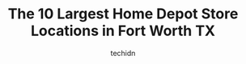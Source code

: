 ---
layout: ampstory
image: https://i0.wp.com/www.depkes.org/wp-content/uploads/2023/06/home-depot-0-in-fort-worth-tx-1685966428.jpeg?resize=640,853
author: techidn
featured: false
description: Discover the impressive array of Home Depot options in Fort Worth TX, where you can find 10 of the largest Home Depot establishments in the area. From renowned classics to hidden gems, Fort 
title: The 10 Largest Home Depot Store Locations in Fort Worth TX
cover:
   title: The 10 Largest Home Depot Store Locations in Fort Worth TX
   subtitle: Rickpate
   background: https://www.depkes.org/wp-content/uploads/2023/06/home-depot-0-in-fort-worth-tx-1685966428.jpeg

pages: 
 - layout: thirds
   top: <h1>#1 The Home Depot</h1>
   bottom: "<p>We are huge DIYers and this is my home Home Depot store.  Ive never had any issues here, but on occasion its hard to find sales people to help in the store.  </p>"
   background: https://www.depkes.org/wp-content/uploads/2023/06/home-depot-1-in-fort-worth-tx-1685966429.jpeg
   backgroundblur: true
 - layout: thirds
   top: <h1>#2 The Home Depot</h1>
   bottom: "<p>3950 Jim Wright Fwy, Lake Worth, TX 76135, United States</p>"
   background: https://www.depkes.org/wp-content/uploads/2023/06/home-depot-2-in-fort-worth-tx-1685966429.jpeg
   cta:
      link: https://www.depkes.org/blog/the-10-largest-home-depot-store-locations-in-fort-worth-tx/
      text: The 10 Largest Home Depot Store Locations in Fort Worth TX
 - layout: thirds
   top: <h1>#3 The Home Depot</h1>
   bottom: "<p>201 W Road to Six Flags St, Arlington, TX 76011, United States</p>"
   background: https://www.depkes.org/wp-content/uploads/2023/06/home-depot-3-in-fort-worth-tx-1685966430.jpeg
   cta:
      link: https://www.depkes.org/blog/the-10-largest-home-depot-store-locations-in-fort-worth-tx/
      text: The 10 Largest Home Depot Store Locations in Fort Worth TX
 - layout: thirds
   top: <h1>#4 The Home Depot</h1>
   bottom: "<p>1151 Bridgewood Dr, Fort Worth, TX 76112, United States</p>"
   background: https://images.unsplash.com/photo-1489648022186-8f49310909a0?ixlib=rb-4.0.3&ixid=MnwxMjA3fDB8MHxwaG90by1wYWdlfHx8fGVufDB8fHx8&auto=format&fit=crop&w=640&h=853&q=80
   cta:
      link: https://www.depkes.org/blog/the-10-largest-home-depot-store-locations-in-fort-worth-tx/
      text: The 10 Largest Home Depot Store Locations in Fort Worth TX
 - layout: thirds
   top: <h1>#5 The Home Depot</h1>
   bottom: "<p>6501 NE Loop 820, North Richland Hills, TX 76180, United States</p>"
   background: https://images.unsplash.com/photo-1564951434112-64d74cc2a2d7?ixlib=rb-4.0.3&ixid=MnwxMjA3fDB8MHxwaG90by1wYWdlfHx8fGVufDB8fHx8&auto=format&fit=crop&w=640&h=853&q=80
   cta:
      link: https://www.depkes.org/blog/the-10-largest-home-depot-store-locations-in-fort-worth-tx/
      text: The 10 Largest Home Depot Store Locations in Fort Worth TX
 - layout: thirds
   top: <h1>#6 The Home Depot</h1>
   bottom: "<p>4850 SW Loop 820 R, Fort Worth, TX 76109, United States</p>"
   background: https://images.unsplash.com/photo-1574169208507-84376144848b?ixlib=rb-4.0.3&ixid=MnwxMjA3fDB8MHxwaG90by1wYWdlfHx8fGVufDB8fHx8&auto=format&fit=crop&w=640&h=853&q=80
   cta:
      link: https://www.depkes.org/blog/the-10-largest-home-depot-store-locations-in-fort-worth-tx/
      text: The 10 Largest Home Depot Store Locations in Fort Worth TX
 - layout: thirds
   top: <h1>#7 The Home Depot</h1>
   bottom: "<p>2013 S Main St, Keller, TX 76248, United States</p>"
   background: https://plus.unsplash.com/premium_photo-1664640458616-3c74f8cb4589?ixlib=rb-4.0.3&ixid=MnwxMjA3fDB8MHxwaG90by1wYWdlfHx8fGVufDB8fHx8&auto=format&fit=crop&w=640&h=853&q=80
   cta:
      link: https://www.depkes.org/blog/the-10-largest-home-depot-store-locations-in-fort-worth-tx/
      text: The 10 Largest Home Depot Store Locations in Fort Worth TX
 - layout: thirds
   middle: Continue reading...
   background: https://images.unsplash.com/photo-1540457036297-448b6b99e91c?ixlib=rb-4.0.3&ixid=MnwxMjA3fDB8MHxwaG90by1wYWdlfHx8fGVufDB8fHx8&auto=format&fit=crop&w=640&h=853&q=80
   cta:
      link: https://www.depkes.org/blog/the-10-largest-home-depot-store-locations-in-fort-worth-tx/
      text: The 10 Largest Home Depot Store Locations in Fort Worth TX
      
---